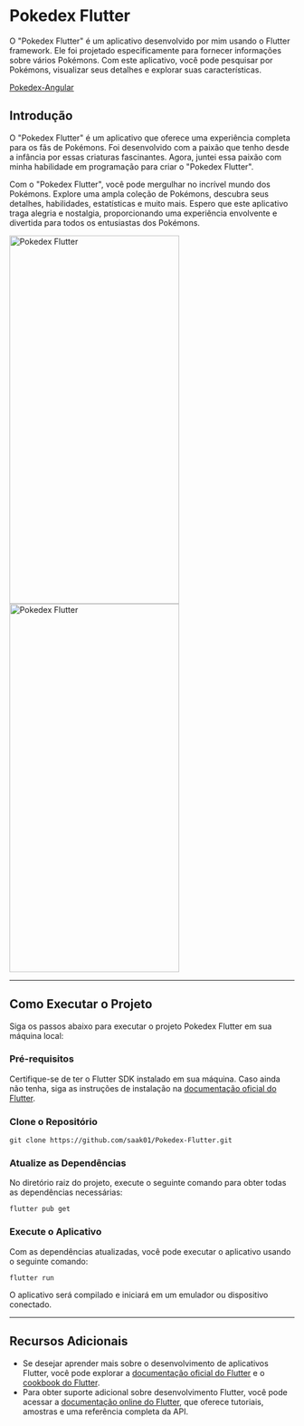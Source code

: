 <h1>Pokedex Flutter</h1>

O "Pokedex Flutter" é um aplicativo desenvolvido por mim usando o Flutter framework. Ele foi projetado especificamente para fornecer informações sobre vários Pokémons. Com este aplicativo, você pode pesquisar por Pokémons, visualizar seus detalhes e explorar suas características.

 <a href="https://github.com/saak01/Pokedex-Angular" target="_blank">Pokedex-Angular</a>


<h2>Introdução</h2>
<p>O "Pokedex Flutter" é um aplicativo que oferece uma experiência completa para os fãs de Pokémons. Foi desenvolvido com a paixão que tenho desde a infância por essas criaturas fascinantes. Agora, juntei essa paixão com minha habilidade em programação para criar o "Pokedex Flutter".</p>

<p>Com o "Pokedex Flutter", você pode mergulhar no incrível mundo dos Pokémons. Explore uma ampla coleção de Pokémons, descubra seus detalhes, habilidades, estatísticas e muito mais. Espero que este aplicativo traga alegria e nostalgia, proporcionando uma experiência envolvente e divertida para todos os entusiastas dos Pokémons.</p>

<img align="center" alt="Pokedex Flutter" height="650" width="300" src="https://i.imgur.com/kQaviYX.png">
<img align="center" alt="Pokedex Flutter" height="650" width="300" src="https://i.imgur.com/x9eBis6.png">

<hr>

<h2>Como Executar o Projeto</h2>
<p>Siga os passos abaixo para executar o projeto Pokedex Flutter em sua máquina local:</p>

<h3>Pré-requisitos</h3>
<p>Certifique-se de ter o Flutter SDK instalado em sua máquina. Caso ainda não tenha, siga as instruções de instalação na <a href="https://flutter.dev/docs/get-started" target="_blank">documentação oficial do Flutter</a>.</p>

<h3>Clone o Repositório</h3>
<pre><code>git clone https://github.com/saak01/Pokedex-Flutter.git</code></pre>

<h3>Atualize as Dependências</h3>
<p>No diretório raiz do projeto, execute o seguinte comando para obter todas as dependências necessárias:</p>

<pre><code>flutter pub get</code></pre>

<h3>Execute o Aplicativo</h3>
<p>Com as dependências atualizadas, você pode executar o aplicativo usando o seguinte comando:</p>

<pre><code>flutter run</code></pre>

<p>O aplicativo será compilado e iniciará em um emulador ou dispositivo conectado.</p>

<hr>

<h2>Recursos Adicionais</h2>
<ul>
  <li>Se desejar aprender mais sobre o desenvolvimento de aplicativos Flutter, você pode explorar a <a href="https://flutter.dev/docs" target="_blank">documentação oficial do Flutter</a> e o <a href="https://flutter.dev/docs/cookbook" target="_blank">cookbook do Flutter</a>.</li>
  <li>Para obter suporte adicional sobre desenvolvimento Flutter, você pode acessar a <a href="https://flutter.dev/docs" target="_blank">documentação online do Flutter</a>, que oferece tutoriais, amostras e uma referência completa da API.</li>
</ul>
